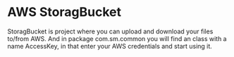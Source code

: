 AWS StoragBucket
=============

StoragBucket is project where you can upload and download your files to/from AWS.
And in package com.sm.common you will find an class with a name AccessKey,
in that enter your AWS credentials and start using it.